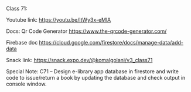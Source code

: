 
Class 71:

Youtube link: https://youtu.be/ltWy3x-eMlA

Docs: Qr Code Generator https://www.the-qrcode-generator.com/

Firebase doc https://cloud.google.com/firestore/docs/manage-data/add-data

Snack link: https://snack.expo.dev/@komalgolani/v3_class71

Special Note: C71 – Design e-library app database in firestore and write code to issue/return a book by updating the database and check output in console window.
